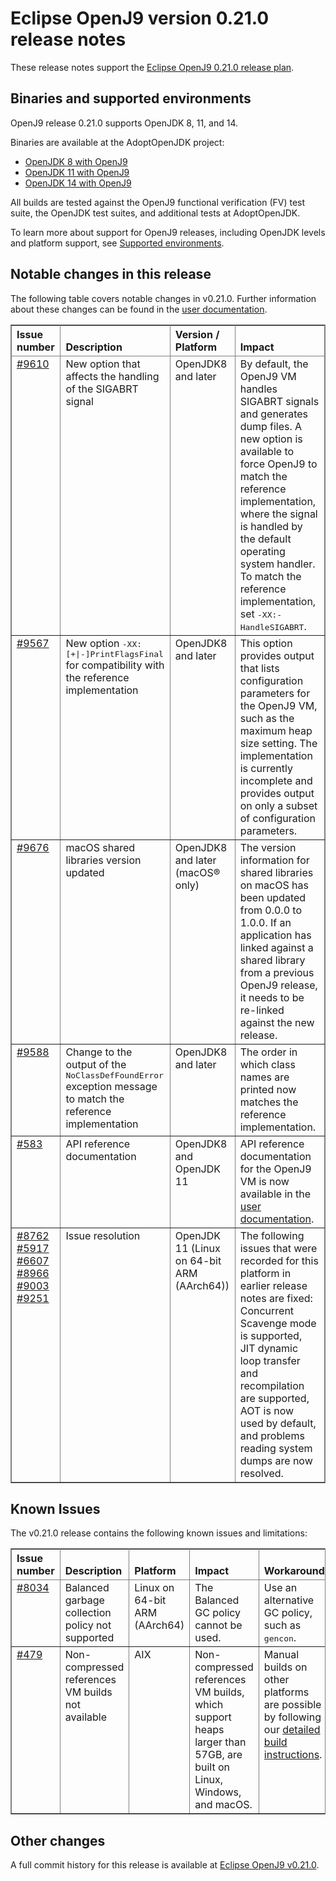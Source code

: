 <!--
* Copyright IBM Corp. and others 2020
*
* This program and the accompanying materials are made
* available under the terms of the Eclipse Public License 2.0
* which accompanies this distribution and is available at
* https://www.eclipse.org/legal/epl-2.0/ or the Apache
* License, Version 2.0 which accompanies this distribution and
* is available at https://www.apache.org/licenses/LICENSE-2.0.
*
* This Source Code may also be made available under the
* following Secondary Licenses when the conditions for such
* availability set forth in the Eclipse Public License, v. 2.0
* are satisfied: GNU General Public License, version 2 with
* the GNU Classpath Exception [1] and GNU General Public
* License, version 2 with the OpenJDK Assembly Exception [2].
*
* [1] https://www.gnu.org/software/classpath/license.html
* [2] https://openjdk.org/legal/assembly-exception.html
*
* SPDX-License-Identifier: EPL-2.0 OR Apache-2.0 OR GPL-2.0-only WITH Classpath-exception-2.0 OR GPL-2.0-only WITH OpenJDK-assembly-exception-1.0
-->

# Eclipse OpenJ9 version 0.21.0 release notes

These release notes support the [Eclipse OpenJ9 0.21.0 release plan](https://projects.eclipse.org/projects/technology.openj9/releases/0.21.0/plan).

## Binaries and supported environments

OpenJ9 release 0.21.0 supports OpenJDK 8, 11, and 14.

Binaries are available at the AdoptOpenJDK project:

- [OpenJDK 8 with OpenJ9](https://adoptopenjdk.net/archive.html?variant=openjdk8&jvmVariant=openj9)
- [OpenJDK 11 with OpenJ9](https://adoptopenjdk.net/archive.html?variant=openjdk11&jvmVariant=openj9)
- [OpenJDK 14 with OpenJ9](https://adoptopenjdk.net/archive.html?variant=openjdk14&jvmVariant=openj9)

All builds are tested against the OpenJ9 functional verification (FV) test suite, the OpenJDK test suites, and additional tests at AdoptOpenJDK.

To learn more about support for OpenJ9 releases, including OpenJDK levels and platform support, see [Supported environments](https://eclipse.org/openj9/docs/openj9_support/index.html).


## Notable changes in this release

The following table covers notable changes in v0.21.0. Further information about these changes can be found in the [user documentation](https://www.eclipse.org/openj9/docs/version0.21/).

<table cellpadding="4" cellspacing="0" summary="" width="100%" rules="all" frame="border" border="1"><thead align="left">
<tr valign="bottom">
<th valign="bottom">Issue number</th>
<th valign="bottom">Description</th>
<th valign="bottom">Version / Platform</th>
<th valign="bottom">Impact</th>
</tr>
</thead>
<tbody>

<tr><td valign="top"><a href="https://github.com/eclipse-openj9/openj9/pull/9610">#9610</a></td>
<td valign="top">New option that affects the handling of the SIGABRT signal</td>
<td valign="top">OpenJDK8 and later</td>
<td valign="top">By default, the OpenJ9 VM handles SIGABRT signals and generates dump files. A new option is available to force OpenJ9 to match the
reference implementation, where the signal is handled by the default operating system handler. To match the reference implementation, set <tt>-XX:-HandleSIGABRT</tt>.</td>
</tr>

<tr><td valign="top"><a href="https://github.com/eclipse-openj9/openj9/pull/9567">#9567</a></td>
<td valign="top">New option <tt>-XX:[+|-]PrintFlagsFinal</tt> for compatibility with the reference implementation</td>
<td valign="top">OpenJDK8 and later</td>
<td valign="top">This option provides output that lists configuration parameters for the OpenJ9 VM, such as the maximum heap size setting. The
implementation is currently incomplete and provides output on only a subset of configuration parameters.</td>
</tr>

<tr><td valign="top"><a href="https://github.com/eclipse-openj9/openj9/pull/9676">#9676</a></td>
<td valign="top">macOS shared libraries version updated</td>
<td valign="top">OpenJDK8 and later (macOS&reg; only)</td>
<td valign="top">The version information for shared libraries on macOS has been updated from 0.0.0 to 1.0.0. If an application has linked against a shared library from a previous OpenJ9 release, it needs to be re-linked against the new release.</td>
</tr>

<tr><td valign="top"><a href="https://github.com/eclipse-openj9/openj9/pull/9588">#9588</a></td>
<td valign="top">Change to the output of the <tt>NoClassDefFoundError</tt> exception message to match the reference implementation</td>
<td valign="top">OpenJDK8 and later</td>
<td valign="top">The order in which class names are printed now matches the reference implementation.</td>
</tr>

<tr><td valign="top"><a href="https://github.com/eclipse-openj9/openj9-docs/pull/583">#583</a></td>
<td valign="top">API reference documentation</td>
<td valign="top">OpenJDK8 and OpenJDK 11</td>
<td valign="top">API reference documentation for the OpenJ9 VM is now available in the <a href="https://www.eclipse.org/openj9/docs/api-overview/">user documentation</a>.</td>
</tr>

<tr><td valign="top"><a href="https://github.com/eclipse-openj9/openj9/issues/8762">#8762</a> <a href="https://github.com/eclipse-openj9/openj9/issues/5917">#5917</a> <a href="https://github.com/eclipse-openj9/openj9/issues/6607">#6607</a> <a href="https://github.com/eclipse-openj9/openj9/issues/8966">#8966</a> <a href="https://github.com/eclipse-openj9/openj9/issues/9003">#9003</a> <a href="https://github.com/eclipse-openj9/openj9/issues/9251">#9251</a></td>
<td valign="top">Issue resolution</td>
<td valign="top">OpenJDK 11 (Linux on 64-bit ARM (AArch64))</td>
<td valign="top">The following issues that were recorded for this platform in earlier release notes are fixed: Concurrent Scavenge mode is supported,
JIT dynamic loop transfer and recompilation are supported, AOT is now used by default, and problems reading system dumps are now resolved.</td>
</tr>

</table>


## Known Issues

The v0.21.0 release contains the following known issues and limitations:

<table cellpadding="4" cellspacing="0" summary="" width="100%" rules="all" frame="border" border="1">
<thead align="left">
<tr valign="bottom">
<th valign="bottom">Issue number</th>
<th valign="bottom">Description</th>
<th valign="bottom">Platform</th>
<th valign="bottom">Impact</th>
<th valign="bottom">Workaround</th>
</tr>
</thead>
<tbody>

<tr><td valign="top"><a href="https://github.com/eclipse-openj9/openj9/issues/8034">#8034</a></td>
<td valign="top">Balanced garbage collection policy not supported</td>
<td valign="top">Linux on 64-bit ARM (AArch64)</td>
<td valign="top">The Balanced GC policy cannot be used. </td>
<td valign="top">Use an alternative GC policy, such as <tt>gencon</tt>.</td>
</tr>

<tr><td valign="top"><a href="https://github.com/eclipse-openj9/openj9/issues/479">#479</a></td>
<td valign="top">Non-compressed references VM builds not available</td>
<td valign="top">AIX</td>
<td valign="top">Non-compressed references VM builds, which support heaps larger than 57GB, are built on Linux, Windows, and macOS. </td>
<td valign="top">Manual builds on other platforms are possible by following our <a href="https://github.com/eclipse-openj9/openj9/blob/master/buildenv/Build_Instructions_V8.md">detailed build instructions</a>.</td>
</tr>

</tbody>
</table>


## Other changes

A full commit history for this release is available at [Eclipse OpenJ9 v0.21.0](https://github.com/eclipse-openj9/openj9/releases/tag/openj9-0.21.0).
